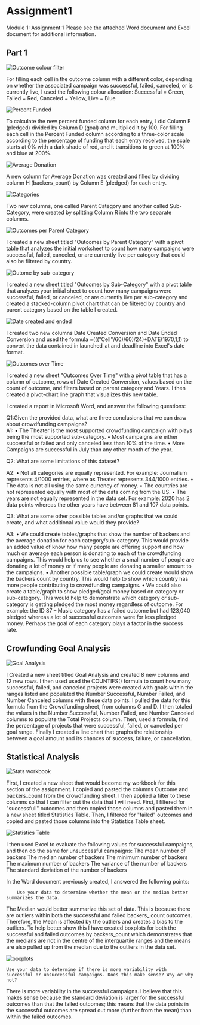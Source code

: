 # Assignment1
Module 1: Assignment 1
Please see the attached Word document and Excel document for additional information.

## Part 1

![Outcome colour filter](https://user-images.githubusercontent.com/120147552/209694366-6cfbe216-e299-4721-a653-2d7a403068df.png)

For filling each cell in the outcome column with a different color, depending on whether the associated campaign was successful, failed, canceled, or is currently live, I used the following colour allocation:
    Successful = Green,
    Failed = Red,
    Canceled = Yellow,
    Live = Blue
    
  ![Percent Funded](https://user-images.githubusercontent.com/120147552/209695331-c3d00d1a-06f6-428d-a501-0868806ca7ed.png)

To calculate the new percent funded column for each entry, I did Column E (pledged) divided by Column D (goal) and multiplied it by 100.
For filling each cell in the Percent Funded column according to a three-color scale according to the percentage of funding that each entry received, the scale starts at 0% with a dark shade of red, and it transitions to green at 100% and blue at 200%.

![Average Donation](https://user-images.githubusercontent.com/120147552/209695349-25911f04-0065-466b-81b1-a9557c9ce1f6.png)

A new column for Average Donation was created and filled by dividing column H (backers_count) by Column E (pledged) for each entry.

![Categories](https://user-images.githubusercontent.com/120147552/209696465-61c5286c-7d09-4507-a418-3859e9eaec89.png)

Two new columns, one called Parent Category and another called Sub-Category, were created by splitting Column R into the two separate columns.

![Outcomes per Parent Category](https://user-images.githubusercontent.com/120147552/209696867-3a11b28d-f7df-413e-8821-be8e7a7bba8a.png)

I created a new sheet titled "Outcomes by Parent Category" with a pivot table that analyzes the initial worksheet to count how many campaigns were successful, failed, canceled, or are currently live per category that could also be filtered by country.

![Outome by sub-category](https://user-images.githubusercontent.com/120147552/209697312-a4f1cf11-819d-4c89-ba82-2d42e1968b97.png)

I created a new sheet titled "Outcomes by Sub-Category" with a pivot table that analyzes your initial sheet to count how many campaigns were successful, failed, or canceled, or are currently live per sub-category and created a stacked-column pivot chart that can be filtered by country and parent category based on the table I created.

![Date created and ended](https://user-images.githubusercontent.com/120147552/209697591-8020b52f-4263-4ad1-82f8-61f22b1f4144.png)

I created two new columns Date Created Conversion and Date Ended Conversion and used the formula =((("Cell"/60)/60)/24)+DATE(1970,1,1) to convert the data contained in launched_at and deadline into Excel's date format.

![Outcomes over Time](https://user-images.githubusercontent.com/120147552/209698076-94c5d555-9896-4b6f-aef9-9a7f400b7e4a.png)

 I created a new sheet "Outcomes Over Time" with a pivot table that has a column of outcome, rows of Date Created Conversion, values based on the count of outcome, and filters based on parent category and Years. I then created a pivot-chart line graph that visualizes this new table.
 
 I created a report in Microsoft Word, and answer the following questions:
  
  Q1:Given the provided data, what are three conclusions that we can draw about crowdfunding campaigns?  
  A1: •	The Theater is the most supported crowdfunding campaign with plays being the most supported sub-category.
      •	Most campaigns are either successful or failed and only canceled less than 10% of the time.
      •	More Campaigns are successful in July than any other month of the year.
      
  Q2: What are some limitations of this dataset?
  
  A2: •	Not all categories are equally represented. For example: Journalism represents 4/1000 entries, where as Theater represents 344/1000 entries.
      •	The data is not all using the same currency of money.
      •	The countries are not represented equally with most of the data coming from the US.
      •	The years are not equally represented in the data set. For example: 2020 has 2 data points whereas the other years have between 81 and 107 data points.
      
 Q3: What are some other possible tables and/or graphs that we could create, and what additional value would they provide?

A3: •	We could create tables/graphs that show the number of backers and the average donation for each category/sub-category. This would provide an added value of              know how many people are offering support and how much on average each person is donating to each of the crowdfunding campaigns. This would help us to see              whether a small number of people are donating a lot of money or if many people are donating a smaller amount to the campaigns.
     •	Another possible table/graph we could create would show the backers count by country. This would help to show which country has more people contributing to             crowdfunding campaigns.
     •	We could also create a table/graph to show pledged/goal money based on category or sub-category. This would help to demonstrate which category or sub-                 category is getting pledged the most money regardless of outcome. For example: the ID 87 – Music category has a failed outcome but had 123,040 pledged                 whereas a lot of successful outcomes were for less pledged money. Perhaps the goal of each category plays a factor in the success rate.

## Crowfunding Goal Analysis

![Goal Analysis](https://user-images.githubusercontent.com/120147552/209698745-c011edf7-4cfc-42f2-822d-4da4424bea8f.png)

I Created a new sheet titled Goal Analysis and created 8 new columns and 12 new rows. 
I then used used the COUNTIFS() formula to count how many successful, failed, and canceled projects were created with goals within the ranges listed and populated the Number Successful, Number Failed, and Number Canceled columns with these data points. I pulled the data for this formula from the Crowdfunding sheet, from columns G and D. 
I then totaled the values in the Number Successful, Number Failed, and Number Canceled columns to populate the Total Projects column. Then, used a formula, find the percentage of projects that were successful, failed, or canceled per goal range.
Finally I created a line chart that graphs the relationship between a goal amount and its chances of success, failure, or cancellation.

## Statistical Analysis

![Stats workbook](https://user-images.githubusercontent.com/120147552/209699633-e0563226-f6e1-47cd-85c5-5d7fb743dbcb.png)

First, I created a new sheet that would become my workbook for this section of the assignment. I copied and pasted the columns Outcome and backers_count from the crowdfunding sheet. I then applied a filter to these columns so that I can filter out the data that I will need. First, I filtered for "successfull" outcomes and then copied those columns and pasted them in a new sheet titled Statistics Table. Then, I filtered for "failed" outcomes and copied and pasted those columns into the Statistics Table sheet.

![Statistics Table](https://user-images.githubusercontent.com/120147552/209700276-e0f67f2e-b3ad-4305-9bba-58125acf7d0b.png)

I then used Excel to evaluate the following values for successful campaigns, and then do the same for unsuccessful campaigns:
  The mean number of backers
  The median number of backers
  The minimum number of backers
  The maximum number of backers
  The variance of the number of backers
  The standard deviation of the number of backers
  
  In the Word document previously created, I answered the following points:
   
        Use your data to determine whether the mean or the median better summarizes the data.
   
   The Median would better summarize this set of data. This is because there are outliers within both the successful and failed backers_ count outcomes.                  Therefore, the Mean is affected by the outliers and creates a bias to the outliers. To help better show this I have created boxplots for both the                      successful and failed outcomes by backers_count which demonstrates that the medians are not in the centre of the interquartile ranges and the means are                also pulled up from the median due to the outliers in the data set. 
            
![boxplots](https://user-images.githubusercontent.com/120147552/209701442-52564ed0-82a9-4d4e-a13b-8f95579da661.png)
                  
    Use your data to determine if there is more variability with successful or unsuccessful campaigns. Does this make sense? Why or why not?
  
 There is more variability in the successful campaigns. I believe that this makes sense because the standard deviation is larger for the successful                     outcomes than that the failed outcomes; this means that the data points in the successful outcomes are spread out more (further from the mean) than                     within the failed outcomes. 

